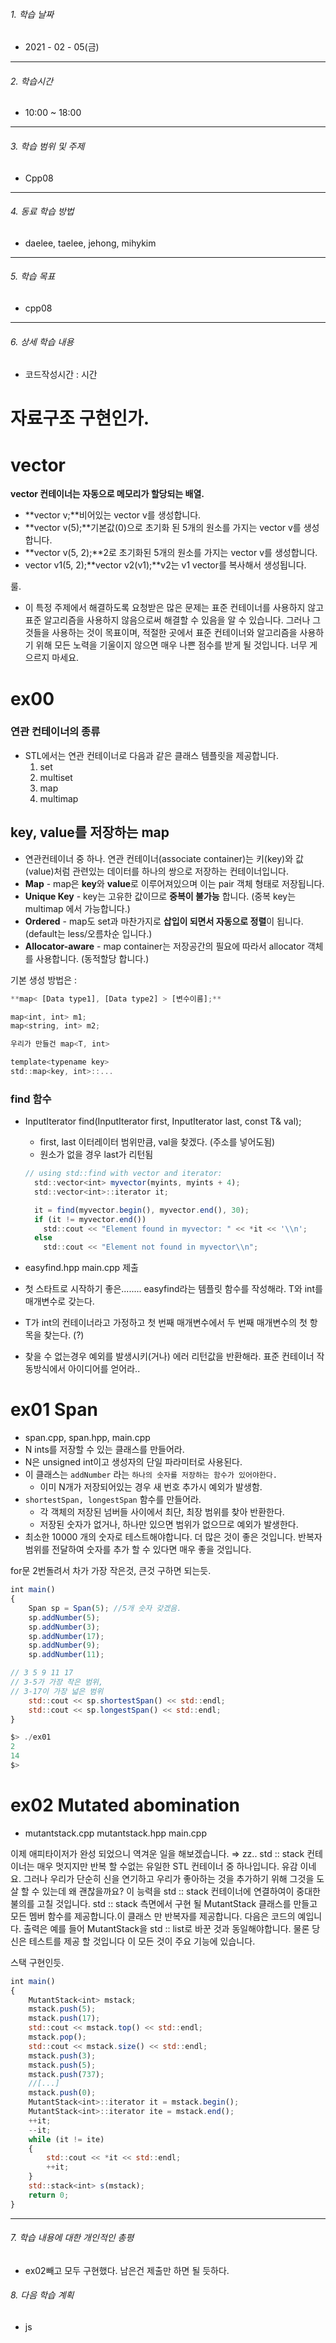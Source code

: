 

###### 1. 학습 날짜

- 2021 - 02 - 05(금)

---

###### 2. 학습시간

- 10:00 ~ 18:00

---

###### 3. 학습 범위 및 주제

- Cpp08

---

###### 4. 동료 학습 방법 

- daelee, taelee, jehong, mihykim

---

###### 5. 학습 목표 

- cpp08

---

###### 6. 상세 학습 내용

- 코드작성시간 :  시간

# 자료구조 구현인가.

# vector

**vector 컨테이너는 자동으로 메모리가 할당되는 배열.**

- **vector<int> v;**비어있는 vector v를 생성합니다.
- **vector<int> v(5);**기본값(0)으로 초기화 된 5개의 원소를 가지는 vector v를 생성합니다.
- **vector<int> v(5, 2);**2로 초기화된 5개의 원소를 가지는 vector v를 생성합니다.
- vector<int> v1(5, 2);**vector<int> v2(v1);**v2는 v1 vector를 복사해서 생성됩니다.

룰.

- 이 특정 주제에서 해결하도록 요청받은 많은 문제는 표준 컨테이너를 사용하지 않고 표준 알고리즘을 사용하지 않음으로써 해결할 수 있음을 알 수 있습니다. 그러나 그것들을 사용하는 것이 목표이며, 적절한 곳에서 표준 컨테이너와 알고리즘을 사용하기 위해 모든 노력을 기울이지 않으면 매우 나쁜 점수를 받게 될 것입니다. 너무 게으르지 마세요.

# ex00

### 연관 컨테이너의 종류

- STL에서는 연관 컨테이너로 다음과 같은 클래스 템플릿을 제공합니다.
  1. set
  2. multiset
  3. map
  4. multimap

## key, value를 저장하는 map

- 연관컨테이너 중 하나. 연관 컨테이너(associate container)는 키(key)와 값(value)처럼 관련있는 데이터를 하나의 쌍으로 저장하는 컨테이너입니다.
- **Map** - map은 **key**와 **value**로 이루어져있으며 이는 pair 객체 형태로 저장됩니다.
- **Unique Key** - key는 고유한 값이므로 **중복이 불가능** 합니다. (중복 key는 multimap 에서 가능합니다.)
- **Ordered** - map도 set과 마찬가지로 **삽입이 되면서 자동으로 정렬**이 됩니다. (default는 less/오름차순 입니다.)
- **Allocator-aware** - map container는 저장공간의 필요에 따라서 allocator 객체를 사용합니다. (동적할당 합니다.)

기본 생성 방법은 :

```jsx
**map< [Data type1], [Data type2] > [변수이름];**

map<int, int> m1;
map<string, int> m2;

우리가 만들건 map<T, int>

template<typename key>
std::map<key, int>::...
```

### find 함수

- InputIterator find(InputIterator first, InputIterator last, const T& val);

  - first, last 이터레이터 범위만큼, val을 찾겠다.  (주소를 넣어도됨)
  - 원소가 없을 경우 last가 리턴됨

  ```jsx
  // using std::find with vector and iterator:
    std::vector<int> myvector(myints, myints + 4);
    std::vector<int>::iterator it;
  
    it = find(myvector.begin(), myvector.end(), 30);
    if (it != myvector.end())
      std::cout << "Element found in myvector: " << *it << '\\n';
    else
      std::cout << "Element not found in myvector\\n";
  ```

- easyfind.hpp main.cpp 제출

- 첫 스타트로 시작하기 좋은........ easyfind라는 템플릿 함수를 작성해라. T와 int를 매개변수로 갖는다.

- T가 int의 컨테이너라고 가정하고 첫 번째 매개변수에서 두 번째 매개변수의 첫 항목을 찾는다. (?)

- 찾을 수 없는경우 예외를 발생시키(거나) 에러 리턴값을 반환해라. 표준 컨테이너 작동방식에서 아이디어를 얻어라..

# ex01 Span

- span.cpp, span.hpp, main.cpp
- N ints를 저장할 수 있는 클래스를 만들어라.
- N은 unsigned int이고 생성자의 단일 파라미터로 사용된다.
- 이 클래스는 `addNumber` 라는 `하나의 숫자를 저장하는 함수가 있어야한다.`
  - 이미 N개가 저장되어있는 경우 새 번호 추가시 예외가 발생함.
- `shortestSpan, longestSpan` 함수를 만들어라.
  - 각 객체의 저장된 넘버들 사이에서 최단, 최장 범위를 찾아 반환한다.
  - 저장된 숫자가 없거나, 하나만 있으면 범위가 없으므로 예외가 발생한다.
- 최소한 10000 개의 숫자로 테스트해야합니다. 더 많은 것이 좋은 것입니다. 반복자 범위를 전달하여 숫자를 추가 할 수 있다면 매우 좋을 것입니다.

for문 2번돌려서 차가 가장 작은것, 큰것 구하면 되는듯.

```jsx
int main()
{
	Span sp = Span(5); //5개 숫자 갖겠음.
	sp.addNumber(5);
	sp.addNumber(3);
	sp.addNumber(17);
	sp.addNumber(9);
	sp.addNumber(11);

// 3 5 9 11 17
// 3-5가 가장 작은 범위,
// 3-17이 가장 넓은 범위
	std::cout << sp.shortestSpan() << std::endl;
	std::cout << sp.longestSpan() << std::endl;
}

$> ./ex01
2
14
$>
```

# ex02 Mutated abomination

- mutantstack.cpp mutantstack.hpp main.cpp

이제 애피타이저가 완성 되었으니 역겨운 일을 해보겠습니다. ⇒ zz.. std :: stack 컨테이너는 매우 멋지지만 반복 할 수없는 유일한 STL 컨테이너 중 하나입니다. 유감 이네요. 그러나 우리가 단순히 신을 연기하고 우리가 좋아하는 것을 추가하기 위해 그것을 도살 할 수 있는데 왜 괜찮을까요? 이 능력을 std :: stack 컨테이너에 연결하여이 중대한 불의를 고칠 것입니다. std :: stack 측면에서 구현 될 MutantStack 클래스를 만들고 모든 멤버 함수를 제공합니다.이 클래스 만 반복자를 제공합니다. 다음은 코드의 예입니다. 출력은 예를 들어 MutantStack을 std :: list로 바꾼 것과 동일해야합니다. 물론 당신은 테스트를 제공 할 것입니다 이 모든 것이 주요 기능에 있습니다.

스택 구현인듯.

```jsx
int main()
{
	MutantStack<int> mstack;
	mstack.push(5);
	mstack.push(17);
	std::cout << mstack.top() << std::endl;
	mstack.pop();
	std::cout << mstack.size() << std::endl;
	mstack.push(3);
	mstack.push(5);
	mstack.push(737);
	//[...]
	mstack.push(0);
	MutantStack<int>::iterator it = mstack.begin();
	MutantStack<int>::iterator ite = mstack.end();
	++it;
	--it;
	while (it != ite)
	{
		std::cout << *it << std::endl;
		++it;
	}
	std::stack<int> s(mstack);
	return 0;
}
```

---

###### 7. 학습 내용에 대한 개인적인 총평

- ex02빼고 모두 구현했다. 남은건 제출만 하면 될 듯하다.

###### 8. 다음 학습 계획

- js